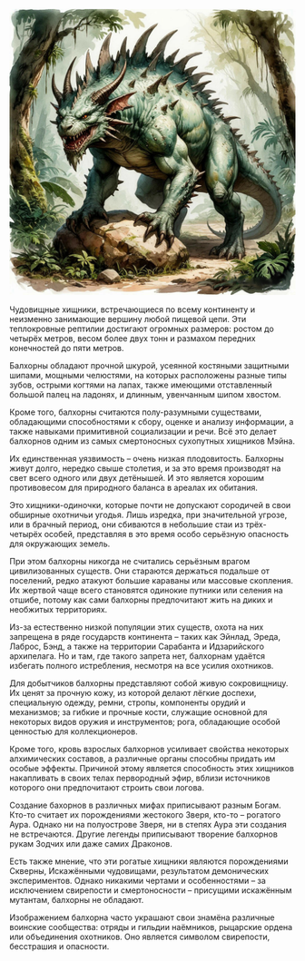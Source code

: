 ![Балхорн](images/balhorn.jpg)

Чудовищные хищники, встречающиеся по всему континенту и неизменно занимающие вершину любой пищевой цепи. Эти теплокровные рептилии достигают огромных размеров: ростом до четырёх метров,  весом более двух тонн и размахом передних конечностей до пяти метров.

Балхорны обладают прочной шкурой, усеянной костяными защитными шипами, мощными челюстями, на которых расположены разные типы зубов, острыми когтями на лапах, также имеющими отставленный большой палец на ладонях, и длинным, увенчанным шипом хвостом.

Кроме того, балхорны считаются полу-разумными существами, обладающими способностями к сбору, оценке и анализу информации, а также навыками примитивной социализации и речи. Всё это делает балхорнов одним из самых смертоносных сухопутных хищников Мэйна.

Их единственная уязвимость – очень низкая плодовитость. Балхорны живут долго, нередко свыше столетия, и за это время производят на свет всего одного или двух детёнышей. И это является хорошим противовесом для природного баланса в ареалах их обитания.

Это хищники-одиночки, которые почти не допускают сородичей в свои обширные охотничьи угодья. Лишь изредка, при значительной угрозе, или в брачный период, они сбиваются в небольшие стаи из трёх-четырёх особей, представляя в это время особо серьёзную опасность для окружающих земель.

При этом балхорны никогда не считались серьёзным врагом цивилизованных существ. Они стараются держаться подальше от поселений, редко атакуют большие караваны или массовые скопления. Их жертвой чаще всего становятся одинокие путники или селения на отшибе, потому как сами балхорны предпочитают жить на диких и необжитых территориях.

Из-за естественно низкой популяции этих существ, охота на них запрещена в ряде государств континента – таких как Эйнлад, Эреда, Лаброс, Бэнд, а также на территории Сарабанта и Идзарийского архипелага. Но и там, где такого запрета нет, балхорнам удаётся избегать полного истребления, несмотря на все усилия охотников.

Для добытчиков балхорны представляют собой живую сокровищницу. Их ценят за прочную кожу, из которой делают лёгкие доспехи, специальную одежду, ремни, стропы, компоненты орудий и механизмов; за гибкие и прочные кости, служащие основной для некоторых видов оружия и инструментов; рога, обладающие особой ценностью для коллекционеров. 

Кроме того, кровь взрослых балхорнов усиливает свойства некоторых алхимических составов, а различные органы способны придать им особые эффекты. Причиной этому является способность этих хищников накапливать в своих телах первородный эфир, вблизи источников которого они предпочитают строить свои логова.

Создание бахорнов в различных мифах приписывают разным Богам. Кто-то считает их порождениями жестокого Зверя, кто-то – рогатого Аура. Однако ни на полуострове Зверя, ни в степях Аура эти создания не встречаются. Другие легенды приписывают творение балхорнов рукам Зодчих или даже самих Драконов.

Есть также мнение, что эти рогатые хищники являются порождениями Скверны, Искажёнными чудовищами, результатом демонических экспериментов. Однако никакими чертами и особенностями – за исключением свирепости и смертоносности – присущими искажённым мутантам, балхорны не обладают.

Изображением балхорна часто украшают свои знамёна различные воинские сообщества: отряды и гильдии наёмников, рыцарские ордена или объединения охотников. Оно является символом свирепости, бесстрашия и опасности.

